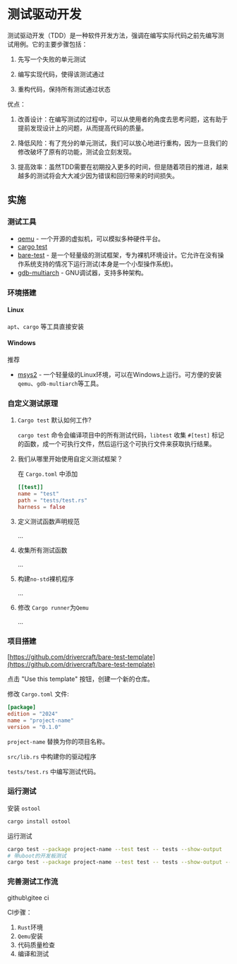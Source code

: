 # 测试驱动开发

测试驱动开发（TDD）是一种软件开发方法，强调在编写实际代码之前先编写测试用例。它的主要步骤包括：

1. 先写一个失败的单元测试

2. 编写实现代码，使得该测试通过

3. 重构代码，保持所有测试通过状态

优点：

1. 改善设计：在编写测试的过程中，可以从使用者的角度去思考问题，这有助于提前发现设计上的问题，从而提高代码的质量。

2. 降低风险：有了充分的单元测试，我们可以放心地进行重构，因为一旦我们的修改破坏了原有的功能，测试会立刻发现。

3. 提高效率：虽然TDD需要在初期投入更多的时间，但是随着项目的推进，越来越多的测试将会大大减少因为错误和回归带来的时间损失。

## 实施

### 测试工具

- [qemu](https://www.qemu.org/) - 一个开源的虚拟机，可以模拟多种硬件平台。
- [cargo test](https://doc.rust-lang.org/cargo/commands/cargo-test.html)
- [bare-test](https://crates.io/crates/bare-test) - 是一个轻量级的测试框架，专为裸机环境设计。它允许在没有操作系统支持的情况下运行测试(本身是一个小型操作系统)。
- [gdb-multiarch](https://www.gnu.org/software/gdb/) - GNU调试器，支持多种架构。

### 环境搭建

#### Linux

`apt`、`cargo` 等工具直接安装

#### Windows

推荐

- [msys2](https://www.msys2.org/) - 一个轻量级的Linux环境，可以在Windows上运行。可方便的安装`qemu`、`gdb-multiarch`等工具。

### 自定义测试原理

1. `Cargo test` 默认如何工作?

   `cargo test` 命令会编译项目中的所有测试代码，`libtest` 收集 `#[test]` 标记的函数，成一个可执行文件，然后运行这个可执行文件来获取执行结果。

2. 我们从哪里开始使用自定义测试框架？

   在 `Cargo.toml` 中添加

   ```toml
   [[test]]
   name = "test"
   path = "tests/test.rs"
   harness = false
   ```

3. 定义测试函数声明规范

   ...

4. 收集所有测试函数

   ...

5. 构建`no-std`裸机程序

   ...

6. 修改 `Cargo runner`为`Qemu`

   ...

### 项目搭建

[https://github.com/drivercraft/bare-test-template](https://github.com/drivercraft/bare-test-template)

点击 "Use this template" 按钮，创建一个新的仓库。

修改 `Cargo.toml` 文件:

```toml
[package]
edition = "2024"
name = "project-name"
version = "0.1.0"
```

`project-name` 替换为你的项目名称。

`src/lib.rs` 中构建你的驱动程序

`tests/test.rs` 中编写测试代码。

### 运行测试

安装 `ostool`

```bash
cargo install ostool
```

运行测试

```bash
cargo test --package project-name --test test -- tests --show-output
# 带uboot的开发板测试
cargo test --package project-name --test test -- tests --show-output --uboot 
```

### 完善测试工作流

github\gitee ci

CI步骤：

1. `Rust`环境
2. `Qemu`安装
3. 代码质量检查
4. 编译和测试